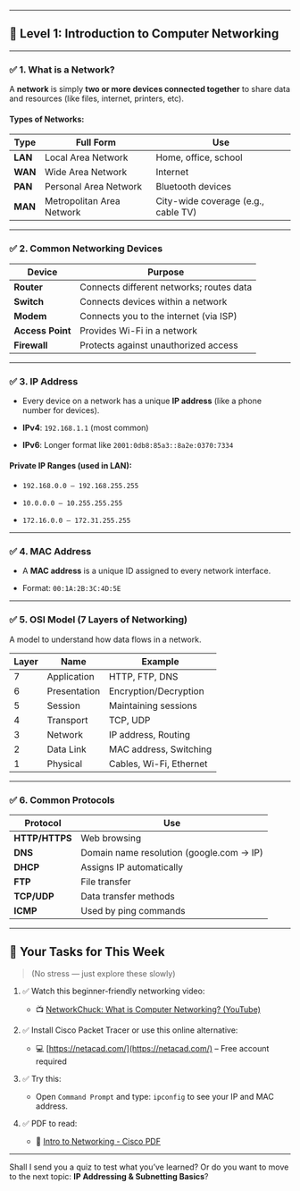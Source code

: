 
---

## 🔰 **Level 1: Introduction to Computer Networking**

---

### ✅ 1. **What is a Network?**

A **network** is simply **two or more devices connected together** to share data and resources (like files, internet, printers, etc).

#### Types of Networks:

| Type    | Full Form                 | Use                                 |
| ------- | ------------------------- | ----------------------------------- |
| **LAN** | Local Area Network        | Home, office, school                |
| **WAN** | Wide Area Network         | Internet                            |
| **PAN** | Personal Area Network     | Bluetooth devices                   |
| **MAN** | Metropolitan Area Network | City-wide coverage (e.g., cable TV) |

---

### ✅ 2. **Common Networking Devices**

| Device           | Purpose                                  |
| ---------------- | ---------------------------------------- |
| **Router**       | Connects different networks; routes data |
| **Switch**       | Connects devices within a network        |
| **Modem**        | Connects you to the internet (via ISP)   |
| **Access Point** | Provides Wi-Fi in a network              |
| **Firewall**     | Protects against unauthorized access     |

---

### ✅ 3. **IP Address**

- Every device on a network has a unique **IP address** (like a phone number for devices).
    
- **IPv4**: `192.168.1.1` (most common)
    
- **IPv6**: Longer format like `2001:0db8:85a3::8a2e:0370:7334`
    

#### Private IP Ranges (used in LAN):

- `192.168.0.0 – 192.168.255.255`
    
- `10.0.0.0 – 10.255.255.255`
    
- `172.16.0.0 – 172.31.255.255`
    

---

### ✅ 4. **MAC Address**

- A **MAC address** is a unique ID assigned to every network interface.
    
- Format: `00:1A:2B:3C:4D:5E`
    

---

### ✅ 5. **OSI Model (7 Layers of Networking)**

A model to understand how data flows in a network.

| Layer | Name         | Example                 |
| ----- | ------------ | ----------------------- |
| 7     | Application  | HTTP, FTP, DNS          |
| 6     | Presentation | Encryption/Decryption   |
| 5     | Session      | Maintaining sessions    |
| 4     | Transport    | TCP, UDP                |
| 3     | Network      | IP address, Routing     |
| 2     | Data Link    | MAC address, Switching  |
| 1     | Physical     | Cables, Wi-Fi, Ethernet |

---

### ✅ 6. **Common Protocols**

| Protocol       | Use                                      |
| -------------- | ---------------------------------------- |
| **HTTP/HTTPS** | Web browsing                             |
| **DNS**        | Domain name resolution (google.com → IP) |
| **DHCP**       | Assigns IP automatically                 |
| **FTP**        | File transfer                            |
| **TCP/UDP**    | Data transfer methods                    |
| **ICMP**       | Used by ping commands                    |

---

## 🎯 **Your Tasks for This Week**

> (No stress — just explore these slowly)

1. ✅ Watch this beginner-friendly networking video:
    
    - 📺 [NetworkChuck: What is Computer Networking? (YouTube)](https://www.youtube.com/watch?v=qiQR5rTSshw)
        
2. ✅ Install Cisco Packet Tracer or use this online alternative:
    
    - 💻 [https://netacad.com/](https://netacad.com/) – Free account required
        
3. ✅ Try this:
    
    - Open `Command Prompt` and type: `ipconfig` to see your IP and MAC address.
        
4. ✅ PDF to read:
    
    - 📘 [Intro to Networking - Cisco PDF](https://www.netacad.com/sites/default/files/learning-material/introduction-to-networks-v7-course-booklet.pdf)
        

---

Shall I send you a quiz to test what you’ve learned? Or do you want to move to the next topic: **IP Addressing & Subnetting Basics**?